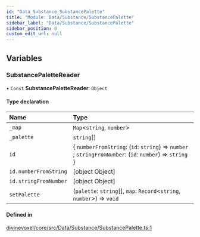 ```yaml
---
id: "Data_Substance_SubstancePalette"
title: "Module: Data/Substance/SubstancePalette"
sidebar_label: "Data/Substance/SubstancePalette"
sidebar_position: 0
custom_edit_url: null
---
```


## Variables

### SubstancePaletteReader

• `Const` **SubstancePaletteReader**: `Object`

#### Type declaration

| Name | Type |
| :------ | :------ |
| `_map` | `Map`\<`string`, `number`\> |
| `_palette` | `string`[] |
| `id` | \{ `numberFromString`: (`id`: `string`) => `number` ; `stringFromNumber`: (`id`: `number`) => `string`  } |
| `id.numberFromString` | [object Object] |
| `id.stringFromNumber` | [object Object] |
| `setPalette` | (`palette`: `string`[], `map`: `Record`\<`string`, `number`\>) => `void` |

#### Defined in

[divinevoxel/core/src/Data/Substance/SubstancePalette.ts:1](https://github.com/lucasdamianjohnson/DivineVoxelEngine/blob/596fa7391478620ed460dfb4856ff0a763b91c49/divinevoxel/core/src/Data/Substance/SubstancePalette.ts#L1)
